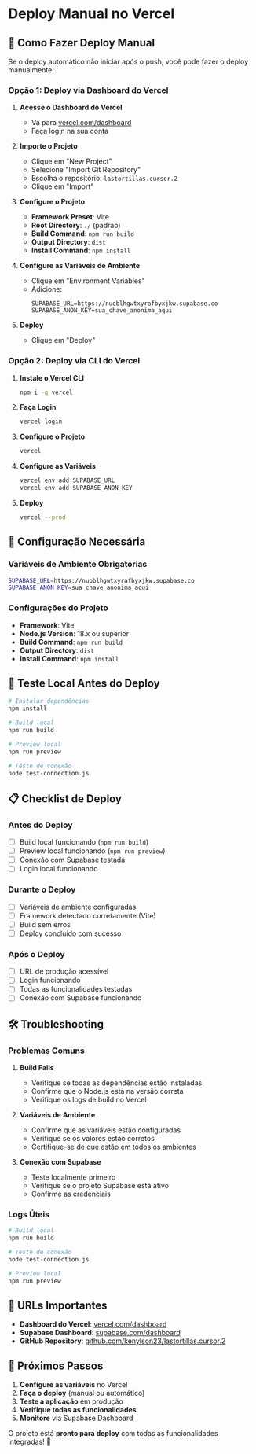 # Deploy Manual no Vercel

## 🚀 Como Fazer Deploy Manual

Se o deploy automático não iniciar após o push, você pode fazer o deploy manualmente:

### **Opção 1: Deploy via Dashboard do Vercel**

1. **Acesse o Dashboard do Vercel**
   - Vá para [vercel.com/dashboard](https://vercel.com/dashboard)
   - Faça login na sua conta

2. **Importe o Projeto**
   - Clique em "New Project"
   - Selecione "Import Git Repository"
   - Escolha o repositório: `lastortillas.cursor.2`
   - Clique em "Import"

3. **Configure o Projeto**
   - **Framework Preset**: Vite
   - **Root Directory**: `./` (padrão)
   - **Build Command**: `npm run build`
   - **Output Directory**: `dist`
   - **Install Command**: `npm install`

4. **Configure as Variáveis de Ambiente**
   - Clique em "Environment Variables"
   - Adicione:
     ```
     SUPABASE_URL=https://nuoblhgwtxyrafbyxjkw.supabase.co
     SUPABASE_ANON_KEY=sua_chave_anonima_aqui
     ```

5. **Deploy**
   - Clique em "Deploy"

### **Opção 2: Deploy via CLI do Vercel**

1. **Instale o Vercel CLI**
   ```bash
   npm i -g vercel
   ```

2. **Faça Login**
   ```bash
   vercel login
   ```

3. **Configure o Projeto**
   ```bash
   vercel
   ```

4. **Configure as Variáveis**
   ```bash
   vercel env add SUPABASE_URL
   vercel env add SUPABASE_ANON_KEY
   ```

5. **Deploy**
   ```bash
   vercel --prod
   ```

## 🔧 Configuração Necessária

### **Variáveis de Ambiente Obrigatórias**

```bash
SUPABASE_URL=https://nuoblhgwtxyrafbyxjkw.supabase.co
SUPABASE_ANON_KEY=sua_chave_anonima_aqui
```

### **Configurações do Projeto**

- **Framework**: Vite
- **Node.js Version**: 18.x ou superior
- **Build Command**: `npm run build`
- **Output Directory**: `dist`
- **Install Command**: `npm install`

## 🧪 Teste Local Antes do Deploy

```bash
# Instalar dependências
npm install

# Build local
npm run build

# Preview local
npm run preview

# Teste de conexão
node test-connection.js
```

## 📋 Checklist de Deploy

### **Antes do Deploy**
- [ ] Build local funcionando (`npm run build`)
- [ ] Preview local funcionando (`npm run preview`)
- [ ] Conexão com Supabase testada
- [ ] Login local funcionando

### **Durante o Deploy**
- [ ] Variáveis de ambiente configuradas
- [ ] Framework detectado corretamente (Vite)
- [ ] Build sem erros
- [ ] Deploy concluído com sucesso

### **Após o Deploy**
- [ ] URL de produção acessível
- [ ] Login funcionando
- [ ] Todas as funcionalidades testadas
- [ ] Conexão com Supabase funcionando

## 🛠️ Troubleshooting

### **Problemas Comuns**

1. **Build Fails**
   - Verifique se todas as dependências estão instaladas
   - Confirme que o Node.js está na versão correta
   - Verifique os logs de build no Vercel

2. **Variáveis de Ambiente**
   - Confirme que as variáveis estão configuradas
   - Verifique se os valores estão corretos
   - Certifique-se de que estão em todos os ambientes

3. **Conexão com Supabase**
   - Teste localmente primeiro
   - Verifique se o projeto Supabase está ativo
   - Confirme as credenciais

### **Logs Úteis**

```bash
# Build local
npm run build

# Teste de conexão
node test-connection.js

# Preview local
npm run preview
```

## 🎯 URLs Importantes

- **Dashboard do Vercel**: [vercel.com/dashboard](https://vercel.com/dashboard)
- **Supabase Dashboard**: [supabase.com/dashboard](https://supabase.com/dashboard)
- **GitHub Repository**: [github.com/kenylson23/lastortillas.cursor.2](https://github.com/kenylson23/lastortillas.cursor.2)

## 🚀 Próximos Passos

1. **Configure as variáveis** no Vercel
2. **Faça o deploy** (manual ou automático)
3. **Teste a aplicação** em produção
4. **Verifique todas as funcionalidades**
5. **Monitore** via Supabase Dashboard

O projeto está **pronto para deploy** com todas as funcionalidades integradas! 🎉 